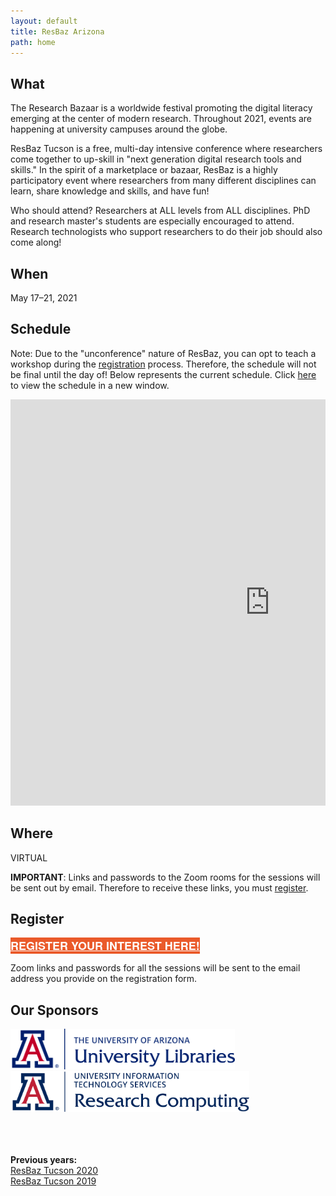 ```yaml
---
layout: default
title: ResBaz Arizona
path: home
---
```


## What

The Research Bazaar is a worldwide festival promoting the digital literacy emerging at the center of modern research. Throughout 2021, events are happening at university campuses around the globe.

ResBaz Tucson is a free, multi-day intensive conference where researchers come together to up-skill in "next generation digital research tools and skills." In the spirit of a marketplace or bazaar, ResBaz is a highly participatory event where researchers from many different disciplines can learn, share knowledge and skills, and have fun!

Who should attend? Researchers at ALL levels from ALL disciplines. PhD and research master's students are especially encouraged to attend. Research technologists who support researchers to do their job should also come along!

## When

May 17&ndash;21, 2021

## Schedule

Note: Due to the "unconference" nature of ResBaz, you can opt to teach a workshop during the [registration](#register) process. Therefore, the schedule will not be final until the day of! Below represents the current schedule. Click [here](https://kelseygonzalez.github.io/resbaz2021schedule/) to view the schedule in a new window.

<div style="width:100%;overflow-x:auto">
<iframe src="https://kelseygonzalez.github.io/resbaz2021schedule/" width="830" height="650" scrolling="auto" frameborder="no"></iframe>
</div>

## Where
VIRTUAL

**IMPORTANT**: Links and passwords to the Zoom rooms for the sessions will be sent out by email. Therefore to receive these links, you must <u><a href="#register">register</a></u>.

<!-- TODO: add this warning after we stop checking registrations: If you registered after May 15 and didn't receive the daily Zoom links/passwords, please contact us at resbazaz@gmail.com -->


## Register

<a href="https://forms.gle/WS8PTviQ2T9rfqcu9" class="btn btn2021" target="_blank">Register your interest here!</a>

Zoom links and passwords for all the sessions will be sent to the email address you provide on the registration form.

<style>
  .btn2021 {
    font-family: Montserrat,"Helvetica Neue",Helvetica,Arial,sans-serif;
    text-transform: uppercase;
    font-size: 18px;
    font-weight: 700;
    background-color: #EA5A2A;
    color: white;
  }
</style>

## Our Sponsors

<a href="https://new.library.arizona.edu/"><img src="/img/logos/ua_libraries.png" alt="University of Arizona Libraries" height="65"></a>&emsp;&emsp;&emsp;&emsp;<a href="https://it.arizona.edu/research"><img src="/img/logos/ua_uits_researchcomp.png" alt="UITS Research Computing" height="65"></a>

<br><br><br>
**Previous years:**<br/>
<a href="/resbaz/resbazTucson2020">ResBaz Tucson 2020</a><br/>
<a href="/resbaz/resbazTucson2019">ResBaz Tucson 2019</a>
